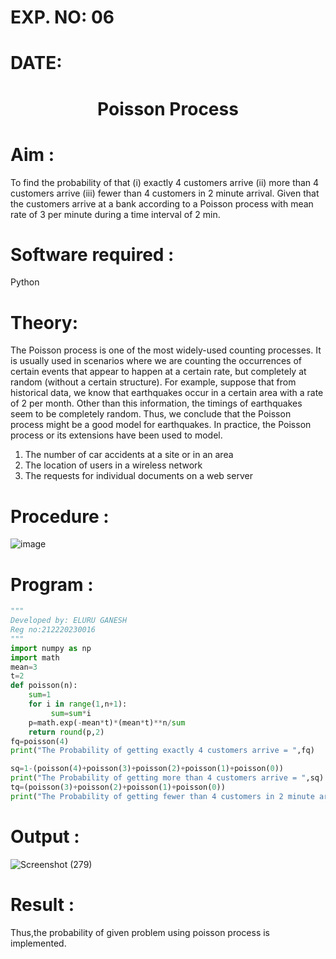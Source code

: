 # EXP. NO: 06

# DATE: 
# <p align = "center"> Poisson Process </p>


# Aim : 
To find the probability of that  (i) exactly 4 customers arrive (ii) more than 4 customers arrive (iii) fewer than 4 customers in 2 minute  arrival. Given that the customers arrive at a bank according to a Poisson process with mean rate of 3 per minute  during a time interval of 2 min. 


# Software required :  

Python

# Theory:

The Poisson process is one of the most widely-used counting processes. It is usually used in scenarios where we are counting the occurrences of certain events that appear to happen at a certain rate, but completely at random (without a certain structure). For example, suppose that from historical data, we know that earthquakes occur in a certain area with a rate of 2 per month. Other than this information, the timings of earthquakes seem to be completely random. Thus, we conclude that the Poisson process might be a good model for earthquakes. In practice, the Poisson process or its extensions have been used to model.

1. The number of car accidents at a site or in an area
2. The location of users in a wireless network
3. The requests for individual documents on a web server

 
# Procedure :

![image](https://user-images.githubusercontent.com/104613195/171325180-eaf80506-545c-4f35-878a-1e95aa0e81e3.png)



# Program :
```python
"""
Developed by: ELURU GANESH
Reg no:212220230016
"""
import numpy as np
import math
mean=3
t=2
def poisson(n):
    sum=1
    for i in range(1,n+1):
         sum=sum*i 
    p=math.exp(-mean*t)*(mean*t)**n/sum
    return round(p,2) 
fq=poisson(4)
print("The Probability of getting exactly 4 customers arrive = ",fq)

sq=1-(poisson(4)+poisson(3)+poisson(2)+poisson(1)+poisson(0)) 
print("The Probability of getting more than 4 customers arrive = ",sq)
tq=(poisson(3)+poisson(2)+poisson(1)+poisson(0))
print("The Probability of getting fewer than 4 customers in 2 minute arrival = ",tq)
```

 

# Output : 
![Screenshot (279)](https://user-images.githubusercontent.com/75243072/172534244-fde6f6e2-fa16-4695-8ce3-33da4a75f237.png)

# Result :
Thus,the probability of given problem using poisson process is implemented.
